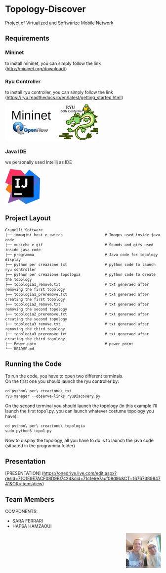 # Topology-Discover
Project of Virtualized and Softwarize Mobile Network

## Requirements
### Mininet
to install mininet, you can simply follow the link
(http://mininet.org/download/)

### Ryu Controller
to install ryu controller, you can simply follow the link
(https://ryu.readthedocs.io/en/latest/getting_started.html)

<p float="left">
  <img src="photo_read/ryu_cover2.jpg" alt="ryu-opf-mn" width="300" height="116">
</p>

### Java IDE
we personally used Intellij as IDE
<p float="left">
  <img src="photo_read/download.jpeg" alt="ryu-opf-mn" width="113" height="113">
</p>

## Project Layout 
    Granelli_Software
    ├── immagini host e switch                   # Images used inside java code   
    ├── musiche e gif                            # Sounds and gifs used inside java code
    ├── programma                                # Java code for topology display 
    ├── python per creazione txt                 # python code to launch ryu controller 
    ├── python per creazione topologia           # python code to create the topology
    ├── topologia1_remove.txt                    # txt generaed after removing the first topology
    ├── topologia1_preremove.txt                 # txt generaed after creating the first topology
    ├── topologia2_remove.txt                    # txt generaed after removing the second topology
    ├── topologia2_preremove.txt                 # txt generaed after creating the second topology
    ├── topologia3_remove.txt                    # txt generaed after removing the third topology
    ├── topologia3_preremove.txt                 # txt generaed after creating the third topology
    ├── Power.pptx                               # power point 
    └── README.md 

## Running the Code
To run the code, you have to open two different terminals. <br> On the first one you should launch the ryu controller by: 
```gradle
cd python\ per\ creazione\ txt
ryu-manager --observe-links ryuDiscovery.py
```

On the second terminal you should launch the topology (in this example I'll launch the first topo1.py, you can launch whatever costume topology you have):
```gradle
cd python\ per\ creazione\ topologia
sudo python3 topo1.py
```
Now to display the topology, all you have to do is to launch the java code (situated in the programma folder)

## Presentation
[PRESENTATION] (https://onedrive.live.com/edit.aspx?resid=71C1E9E7ACF08D9B!7424&cid=71c1e9e7acf08d9b&CT=1676738984741&OR=ItemsView)

## Team Members

COMPONENTS:
- SARA FERRARI
- HAFSA HAMZAOUI
<p>
  <img align="right" src="photo_read/collaboratori.jpg" alt="ryu-opf-mn" width="113" height="113">
</p>
